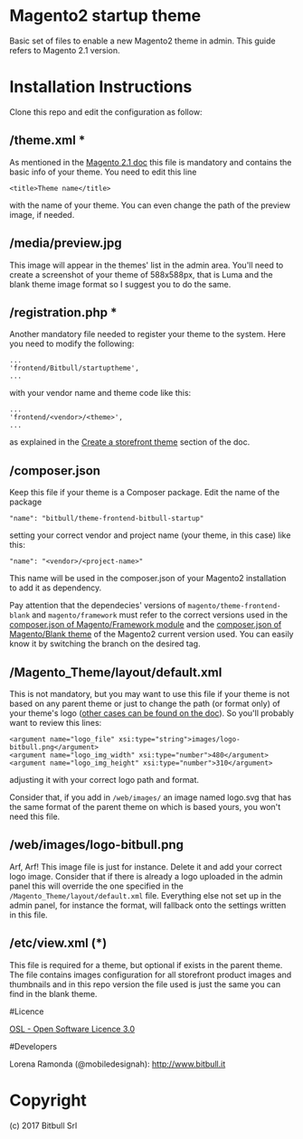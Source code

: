 # Magento2 startup theme
Basic set of files to enable a new Magento2 theme in admin. This guide refers to Magento 2.1 version.


# Installation Instructions

Clone this repo and edit the configuration as follow:

## /theme.xml *
As mentioned in the [Magento 2.1 doc](http://devdocs.magento.com/guides/v2.1/frontend-dev-guide/themes/theme-structure.html) this file is mandatory and contains the basic info of your theme.
You need to edit this line

```
<title>Theme name</title>
```

with the name of your theme.
You can even change the path of the preview image, if needed.

## /media/preview.jpg
This image will appear in the themes' list in the admin area. You'll need to create a screenshot of your theme of 588x588px, that is Luma and the blank theme image format so I suggest you to do the same.

## /registration.php *
Another mandatory file needed to register your theme to the system.
Here you need to modify the following:

```
...
'frontend/Bitbull/startuptheme',
...
```
with your vendor name and theme code like this:

```
...
'frontend/<vendor>/<theme>',
...
```
as explained in the [Create a storefront theme](http://devdocs.magento.com/guides/v2.1/frontend-dev-guide/themes/theme-create.html) section of the doc.

## /composer.json
Keep this file if your theme is a Composer package.
Edit the name of the package

```
"name": "bitbull/theme-frontend-bitbull-startup"
```

setting your correct vendor and project name (your theme, in this case) like this:

```
"name": "<vendor>/<project-name>"
```

This name will be used in the composer.json of your Magento2 installation to add it as dependency.

Pay attention that the dependecies' versions of `magento/theme-frontend-blank` and `magento/framework` must refer to the correct versions used in the [composer.json of Magento/Framework module](https://github.com/magento/magento2/blob/2.1/lib/internal/Magento/Framework/composer.json) and the [composer.json of Magento/Blank theme](https://github.com/magento/magento2/blob/2.1/app/design/frontend/Magento/blank/composer.json) of the Magento2 current version used. You can easily know it by switching the branch on the desired tag.

## /Magento_Theme/layout/default.xml
This is not mandatory, but you may want to use this file if your theme is not based on any parent theme or just to change the path (or format only) of your theme's logo ([other cases can be found on the doc](http://devdocs.magento.com/guides/v2.1/frontend-dev-guide/themes/theme-create.html#theme_logo)).
So you'll probably want to review this lines:

```
<argument name="logo_file" xsi:type="string">images/logo-bitbull.png</argument>
<argument name="logo_img_width" xsi:type="number">480</argument>
<argument name="logo_img_height" xsi:type="number">310</argument>
```
adjusting it with your correct logo path and format.

Consider that, if you add in `/web/images/` an image named logo.svg that has the same format of the parent theme on which is based yours, you won't need this file.

## /web/images/logo-bitbull.png
Arf, Arf! This image file is just for instance. Delete it and add your correct logo image.
Consider that if there is already a logo uploaded in the admin panel this will override the one specified in the `/Magento_Theme/layout/default.xml` file. Everything else not set up in the admin panel, for instance the format, will fallback onto the settings written in this file.

## /etc/view.xml (*)
This file is required for a theme, but optional if exists in the parent theme.
The file contains images configuration for all storefront product images and thumbnails and in this repo version the file used is just the same you can find in the blank theme.


#Licence

[OSL - Open Software Licence 3.0](http://opensource.org/licenses/osl-3.0.php)


#Developers

Lorena Ramonda (@mobiledesignah): http://www.bitbull.it


# Copyright

(c) 2017 Bitbull Srl